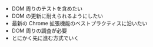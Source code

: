 - DOM 周りのテストを含めたい
- DOM の更新に耐えられるようにしたい
- 最新の Chrome 拡張機能のベストプラクティスに沿いたい
- DOM 周りの調査が必要
- とにかく先に進む方式でいく

